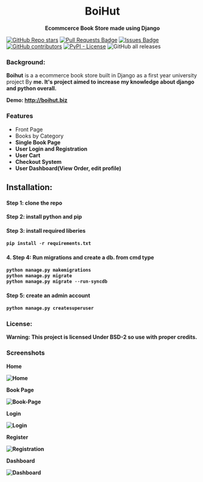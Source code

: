 <p align="center"><a target="_blank" rel="noopener noreferrer" href="https://github.com/shaongitt/boihut/blob/4678b1b92858fc2d68cc41108b6a40bbd3db808a/git_logo-org.png"></a></p>
<h1 align="center"><b style="font-weight:700;">BoiHut</b></h2>
<p align="center"><b> Ecommcerce Book Store made using Django</b> </p>

<a href="https://github.com/shaongitt/boihut/stargazers"><img alt="GitHub Repo stars" src="https://img.shields.io/github/stars/shaongitt/boihut?style=social"></a>
<a href="https://github.com/shaongitt/boihut/pulls"><img src="https://img.shields.io/github/issues-pr/shaongitt/boihut" alt="Pull Requests Badge"/></a>
<a href="https://github.com/shaongitt/boihut/issues"><img src="https://img.shields.io/github/issues/shaongitt/boihut" alt="Issues Badge"/></a>
<a href="https://github.com/shaongitt/boihut/graphs/contributors"><img alt="GitHub contributors" src="https://img.shields.io/github/contributors/shaongitt/boihut"></a>
<a href="https://github.com/shaongitt/boihut/blob/master/LICENSE"><img alt="PyPI - License" src="https://img.shields.io/pypi/l/Django"></a>
<img alt="GitHub all releases" src="https://img.shields.io/github/downloads/shaongitt/boihut/total">

<h3 align="left"> Background: </h3>
<p align="left"> <b>Boihut</b> is a a ecommerce book store built in Django as a first year university project By <b> me. It's project aimed to increase my knowledge about django and python overall.

Demo: http://boihut.biz
<h3 align="left"> Features</p></h3>

<ul>
<li style="font-weight:normal;">Front Page</li>
<li style="font-weight:normal;">Books by Category</li>
<li>Single Book Page</li>
<li>User Login and Registration</li>
<li>User Cart</li>
<li>Checkout System</li>
<li>User Dashboard(View Order, edit profile)</li>
</ul>

<h2 align="left"> Installation:</h2>
<h4>Step 1: clone the repo <br></h4>
<h4>Step 2: install python and pip<br></h4>
<h4>Step 3: install required liberies <br> </h4>

```python
pip install -r requirements.txt
```

<h4> 4. Step 4: Run migrations and create a db. from cmd type </h4>

```python
python manage.py makemigrations
python manage.py migrate
python manage.py migrate --run-syncdb
```

<h4> Step 5: create an admin account</h4>

```python
python manage.py createsuperuser
```

<h3 align="left">License: </h4>
<p class="left">Warning: This project is licensed Under BSD-2 so use with proper credits.</p>

<h3 align="left"> Screenshots </p></h3>
<p class="left">Home</p>
<img src="https://github.com/shaongitt/boihut/blob/master/Screenshots/New%20Version/home.png?raw=true" alt="Home"/></a>
<p class="left">Book Page</p>
<img src="https://github.com/shaongitt/boihut/blob/master/Screenshots/New%20Version/book-page.png?raw=true" alt="Book-Page"/></a>
<p class="left">Login</p>
<img src="https://github.com/shaongitt/boihut/blob/master/Screenshots/New%20Version/login.png?raw=true" alt="Login"/></a>
<p class="left">Register</p>
<img src="https://github.com/shaongitt/boihut/blob/master/Screenshots/New%20Version/registration.png?raw=true" alt="Registration"/></a>
<p class="left">Dashboard</p>
<img src="https://github.com/shaongitt/boihut/blob/master/Screenshots/New%20Version/dashboard.png?raw=true" alt="Dashboard"/></a>
